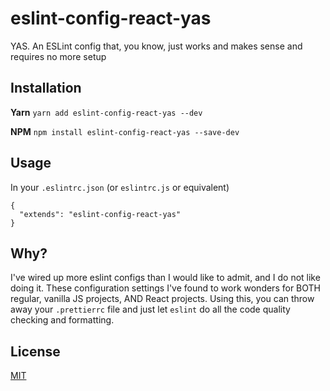 # eslint-config-react-yas
YAS. An ESLint config that, you know, just works and makes sense and requires no more setup

## Installation
**Yarn**
`yarn add eslint-config-react-yas --dev`

**NPM**
`npm install eslint-config-react-yas --save-dev`

## Usage
In your `.eslintrc.json` (or `eslintrc.js` or equivalent)
```
{
  "extends": "eslint-config-react-yas"
}
```

## Why?
I've wired up more eslint configs than I would like to admit, and I do not like doing it. These configuration settings I've found to work wonders for BOTH regular, vanilla JS projects, AND React projects. Using this, you can throw away your `.prettierrc` file and just let `eslint` do all the code quality checking and formatting.

## License
[MIT](https://opensource.org/licenses/MIT)
